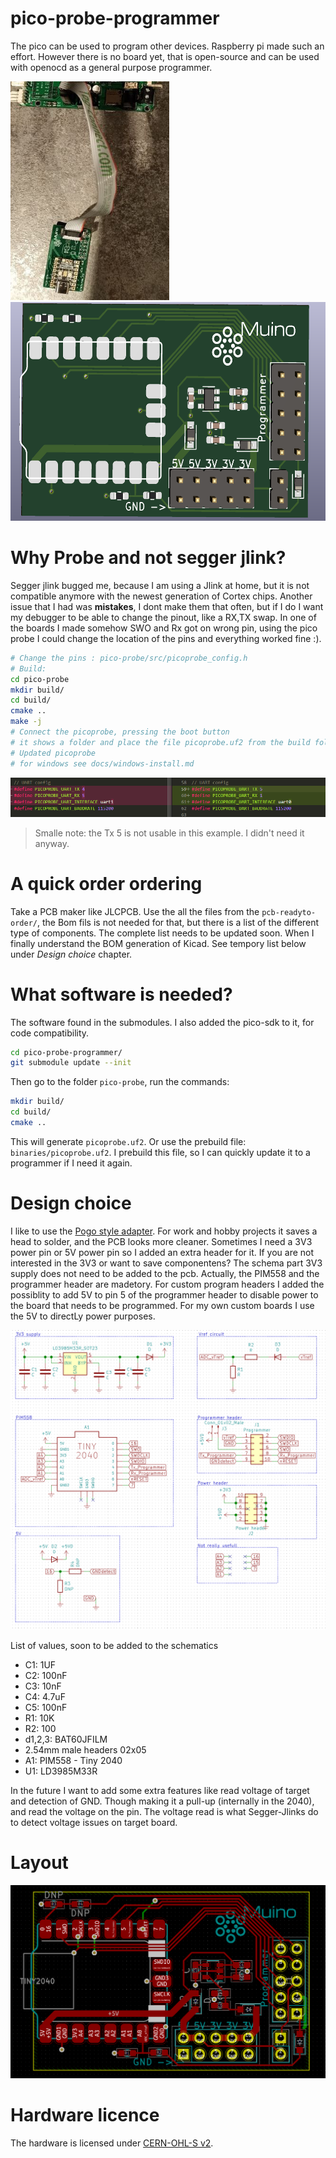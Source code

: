 # pico-probe-programmer
The pico can be used to program other devices. Raspberry pi made such an effort. However there is no board yet, that is open-source and can be used with openocd as a general purpose programmer.

<img class=" transform: rotate(45deg);" src="./docs/PROGRAMMER.png" alt="pcb of the pico probe programmer" height="350" class="center"/>

<img src="./docs/Muino_debugger.png" alt="pcb of the pico probe programmer" height="350" class="center"/>


# Why Probe and not segger jlink?
Segger jlink bugged me, because I am using a Jlink at home, but it is not compatible anymore with the newest generation of Cortex chips. Another issue that I had was **mistakes**, I dont make them that often, but if I do I want my debugger to be able to change the pinout, like a RX,TX swap. In one of the boards I made somehow SWO and Rx got on wrong pin, using the pico probe I could change the location of the pins and everything worked fine :).

```bash 
# Change the pins : pico-probe/src/picoprobe_config.h
# Build:
cd pico-probe
mkdir build/
cd build/
cmake ..
make -j
# Connect the picoprobe, pressing the boot button
# it shows a folder and place the file picoprobe.uf2 from the build folder
# Updated picoprobe
# for windows see docs/windows-install.md
``` 

<img src="./docs/change_rxtx.png" alt="pi nchange"  class="center"/>
  
> Smalle note: the Tx 5 is not usable in this example. I didn't need it anyway.

# A quick order ordering
Take a PCB maker like JLCPCB. Use the all the files from the `pcb-readyto-order/`, the Bom fils is not needed for that, but there is a list of the different type of components. The complete list needs to be updated soon. When I finally understand the BOM generation of Kicad. See tempory list below under *Design choice* chapter.



# What software is needed?
The software found in the submodules. I also added the pico-sdk to it, for code compatibility.
``` bash
cd pico-probe-programmer/
git submodule update --init 
```

Then go to the folder `pico-probe`, run the commands:
```bash
mkdir build/
cd build/
cmake ..

```

This will generate `picoprobe.uf2`. Or use the prebuild file: `binaries/picoprobe.uf2`. I prebuild this file, so I can quickly update it to a programmer if I need it again.


# Design choice
I like to use the [Pogo style adapter](https://www.tag-connect.com/info). For work and hobby projects it saves a head to solder, and the PCB looks more cleaner. Sometimes I need a 3V3 power pin or 5V power pin so I added an extra header for it. If you are not interested in the 3V3 or want to save componentens? The schema part 3V3 supply does not need to be added to the pcb. Actually, the PIM558 and the programmer header are madetory.
For custom program headers I added the possiblity to add 5V to pin 5 of the programmer header to disable power to the board that needs to be programmed. For my own custom boards I use the 5V to directLy power purposes.

<img src="./docs/pcb_schematic.png" alt="Schematic of the PCB" class="center"/>

List of values, soon to be added to the schematics
* C1: 1UF
* C2: 100nF
* C3: 10nF
* C4: 4.7uF
* C5: 100nF
* R1: 10K
* R2: 100
* d1,2,3: BAT60JFILM
* 2.54mm male headers 02x05
* A1: PIM558 - Tiny 2040
* U1: LD3985M33R

In the future I want to add some extra features like read voltage of target and detection of GND. Though making it a pull-up (internally in the 2040), and read the voltage on the pin. The voltage read is what Segger-Jlinks do to detect voltage issues on target board.

# Layout
<img src="./docs/pcb_layout.png" alt="Layout of the PCB" class="center"/>


# Hardware licence 
The hardware is licensed under [CERN-OHL-S v2](https://cern.ch/cern-ohl).

